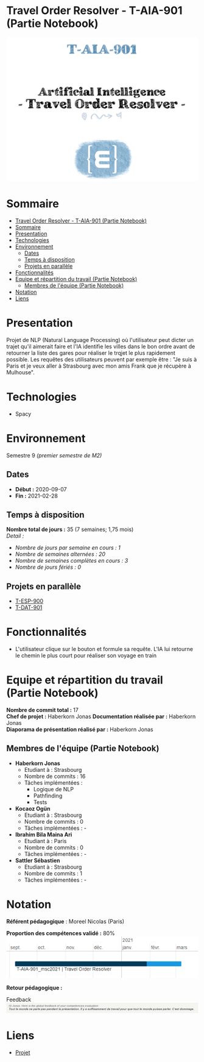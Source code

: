 # Travel Order Resolver - T-AIA-901 (Partie Notebook)

![Project logo](assets/logo.png)

# Sommaire

- [Travel Order Resolver - T-AIA-901 (Partie Notebook)](#travel-order-resolver---t-aia-901-partie-notebook)
- [Sommaire](#sommaire)
- [Presentation](#presentation)
- [Technologies](#technologies)
- [Environnement](#environnement)
  - [Dates](#dates)
  - [Temps à disposition](#temps-à-disposition)
  - [Projets en parallèle](#projets-en-parallèle)
- [Fonctionnalités](#fonctionnalités)
- [Equipe et répartition du travail (Partie Notebook)](#equipe-et-répartition-du-travail-partie-notebook)
  - [Membres de l'équipe (Partie Notebook)](#membres-de-léquipe-partie-notebook)
- [Notation](#notation)
- [Liens](#liens)

# Presentation

Projet de NLP (Natural Language Processing) où l'utilisateur peut dicter un trajet qu'il aimerait faire et l'IA identifie les villes dans le bon ordre avant de retourner la liste des gares pour réaliser le trqjet le plus rapidement possible.
Les requêtes des utilisateurs peuvent par exemple être : "Je suis à Paris et je veux aller à Strasbourg avec mon amis Frank que je récupère à Mulhouse".

# Technologies
* Spacy

# Environnement
Semestre 9 *(premier semestre de M2)*

## Dates
* **Début :** 2020-09-07
* **Fin :** 2021-02-28

## Temps à disposition
**Nombre total de jours :** 35 (7 semaines; 1,75 mois)  
*Detail :*
* *Nombre de jours par semaine en cours : 1*
* *Nombre de semaines alternées : 20*
* *Nombre de semaines complètes en cours : 3*
* *Nombre de jours fériés : 0*


## Projets en parallèle 
* [T-ESP-900](https://github.com/HaberkornJonas/ManageMint_Frontend_T-ESP-900)
* [T-DAT-901](https://github.com/HaberkornJonas/Image-Recognition_T-DEV-810)

# Fonctionnalités
* L'utilisateur clique sur le bouton et formule sa requête. L'IA lui retourne le chemin le plus court pour réaliser son voyage en train

# Equipe et répartition du travail (Partie Notebook)
**Nombre de commit total :** 17  
**Chef de projet :** Haberkorn Jonas
**Documentation réalisée par :** Haberkorn Jonas  
**Diaporama de présentation réalisé par :** Haberkorn Jonas

## Membres de l'équipe (Partie Notebook)
* **Haberkorn Jonas**
  * Etudiant à : Strasbourg
  * Nombre de commits : 16
  * Tâches implémentées :
    * Logique de NLP
    * Pathfinding
    * Tests
* **Kocaoz Ogün**
  * Etudiant à : Strasbourg
  * Nombre de commits : 0
  * Tâches implémentées : -
* **Ibrahim Bila Maina Ari**
  * Etudiant à : Paris
  * Nombre de commits : 0
  * Tâches implémentées : -
* **Sattler Sébastien**
  * Etudiant à : Strasbourg
  * Nombre de commits : 1
  * Tâches implémentées : -

# Notation
**Référent pédagogique** : Moreel Nicolas (Paris)
  
**Proportion des compétences validé :** 80%    
![Proportion des compétences validé](assets/competences.png)

**Retour pédagogique :**   

Feedback  
![Feedack](assets/feedback.png)

# Liens
* [Projet](project)
